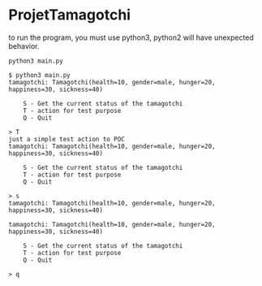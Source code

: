 # ProjetTamagotchi

to run the program, you must use python3, python2 will have unexpected behavior.

`python3 main.py`

```
$ python3 main.py 
tamagotchi: Tamagotchi(health=10, gender=male, hunger=20, happiness=30, sickness=40)

	S - Get the current status of the tamagotchi
	T - action for test purpose
	Q - Quit

> T
just a simple test action to POC
tamagotchi: Tamagotchi(health=10, gender=male, hunger=20, happiness=30, sickness=40)

	S - Get the current status of the tamagotchi
	T - action for test purpose
	Q - Quit

> s
tamagotchi: Tamagotchi(health=10, gender=male, hunger=20, happiness=30, sickness=40)

tamagotchi: Tamagotchi(health=10, gender=male, hunger=20, happiness=30, sickness=40)

	S - Get the current status of the tamagotchi
	T - action for test purpose
	Q - Quit

> q
```